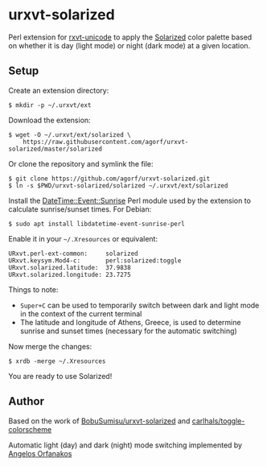 # urxvt-solarized

Perl extension for [rxvt-unicode][] to apply the [Solarized][] color palette
based on whether it is day (light mode) or night (dark mode) at a given
location.

[rxvt-unicode]: https://wiki.archlinux.org/title/rxvt-unicode
[Solarized]: http://ethanschoonover.com/solarized

## Setup

Create an extension directory:

    $ mkdir -p ~/.urxvt/ext

Download the extension:

    $ wget -O ~/.urxvt/ext/solarized \
        https://raw.githubusercontent.com/agorf/urxvt-solarized/master/solarized

Or clone the repository and symlink the file:

    $ git clone https://github.com/agorf/urxvt-solarized.git
    $ ln -s $PWD/urxvt-solarized/solarized ~/.urxvt/ext/solarized

Install the [DateTime::Event::Sunrise][module] Perl module used by the extension
to calculate sunrise/sunset times. For Debian:

[module]: https://metacpan.org/pod/DateTime::Event::Sunrise

    $ sudo apt install libdatetime-event-sunrise-perl

Enable it in your `~/.Xresources` or equivalent:

    URxvt.perl-ext-common:     solarized
    URxvt.keysym.Mod4-c:       perl:solarized:toggle
    URxvt.solarized.latitude:  37.9838
    URxvt.solarized.longitude: 23.7275

Things to note:

- `Super+C` can be used to temporarily switch between dark and light mode in the
  context of the current terminal
- The latitude and longitude of Athens, Greece, is used to determine sunrise and
  sunset times (necessary for the automatic switching)

Now merge the changes:

    $ xrdb -merge ~/.Xresources

You are ready to use Solarized!

## Author

Based on the work of [BobuSumisu/urxvt-solarized][BobuSumisu] and
[carlhals/toggle-colorscheme][carlhals]

Automatic light (day) and dark (night) mode switching implemented by
[Angelos Orfanakos][agorf]

[agorf]: https://angelos.dev
[BobuSumisu]: https://github.com/BobuSumisu/urxvt-solarized
[carlhals]: https://github.com/carlhals/toggle-colorscheme
